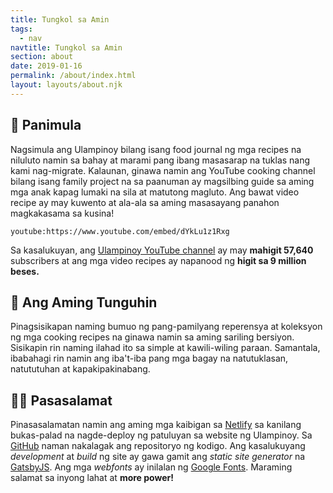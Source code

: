 ```yaml
---
title: Tungkol sa Amin
tags:
  - nav
navtitle: Tungkol sa Amin
section: about
date: 2019-01-16
permalink: /about/index.html
layout: layouts/about.njk
---
```


## 📜 Panimula
Nagsimula ang Ulampinoy bilang isang food journal ng mga recipes na niluluto namin sa bahay at marami pang ibang masasarap na tuklas nang kami nag-migrate. Kalaunan, ginawa namin ang YouTube cooking channel bilang isang family project na sa paanuman ay magsilbing guide sa aming mga anak kapag lumaki na sila at matutong magluto. Ang bawat video recipe ay may kuwento at ala-ala sa aming masasayang panahon magkakasama sa kusina!

`youtube:https://www.youtube.com/embed/dYkLu1z1Rxg`

Sa kasalukuyan, ang [Ulampinoy YouTube channel](https://www.youtube.com/user/ulampinoy/videos) ay may **mahigit 57,640** subscribers at ang mga video recipes ay napanood ng **higit sa 9 million beses.**

## 🎯 Ang Aming Tunguhin
Pinagsisikapan naming bumuo ng pang-pamilyang reperensya at koleksyon ng mga cooking recipes na ginawa namin  sa aming sariling bersiyon. Sisikapin rin naming ilahad ito sa simple at kawili-wiling paraan. Samantala, ibabahagi rin namin ang iba't-iba pang mga bagay na natutuklasan, natututuhan at kapakipakinabang.

## 🙏🏼 Pasasalamat
Pinasasalamatan namin ang aming mga kaibigan sa [Netlify](https://www.netlify.com) sa kanilang bukas-palad na nagde-deploy ng patuluyan sa website ng Ulampinoy. Sa [GitHub](https://github.com/ulampinoy) naman nakalagak ang repositoryo ng kodigo. Ang kasalukuyang *development* at *build* ng site ay gawa gamit ang *static site generator* na [GatsbyJS](https://www.gatsbyjs.org/). Ang mga *webfonts* ay inilalan ng [Google Fonts](https://fonts.google.com/). Maraming salamat sa inyong lahat at **more power!**
